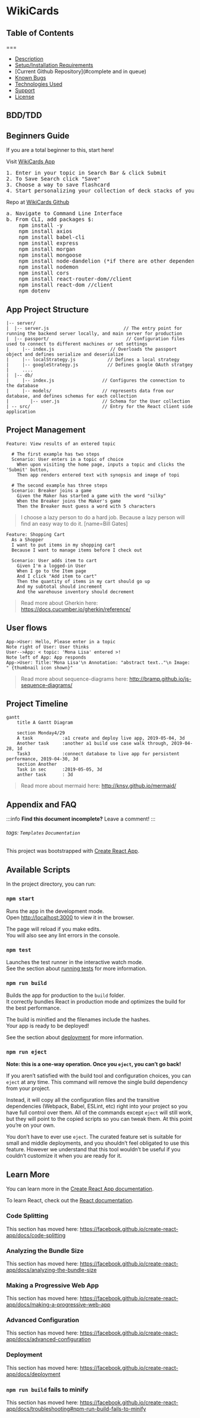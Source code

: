 WikiCards
===

## Table of Contents
===
* [Description](#description)
* [Setup/Installation Requirements](#setup-installation-requirements)
* [Current Github Repository](#complete and in queue)
* [Known Bugs](#known-bugs)
* [Technologies Used](#technologies-used)
* [Support](#support)
* [License](#license)
## BDD/TDD

## Beginners Guide

If you are a total beginner to this, start here!

Visit [WikiCards App](https://wikicards.herokuapp.com/)
<pre>
1. Enter in your topic in Search Bar & click Submit
2. To Save Search click "Save"
3. Choose a way to save flashcard
4. Start personalizing your collection of deck stacks of your very own flashcards!
</pre>
Repo at [WikiCards Github](https://github.com/QuietEvolver/wikicards) 
<pre>
a. Navigate to Command Line Interface
b. From CLI, add packages $:
    npm install -y
    npm install axios
    npm install babel-cli
    npm install express
    npm install morgan
    npm install mongoose
    npm install node-dandelion (*if there are other dependencies such as es-lint,typescript(react.app), they will have to be personally installed)
    npm install nodemon
    npm install cors
    npm install react-router-dom//client
    npm install react-dom //client
    npm dotenv
</pre>    

## App Project Structure
```
|-- server/
|  |-- server.js                            // The entry point for running the backend server locally, and main server for production
|  |-- passport/                             // Configuration files used to connect to different machines or set settings
|     |-- index.js                     // Overloads the passport object and defines serialize and deserialize
|     |-- localStrategy.js            // Defines a local strategy
|     |-- googleStrategy.js           // Defines google OAuth stratgey
|     ....
|  |-- db/                             
|     |-- index.js                  // Configures the connection to the database
|     |-- models/                   // represents data from our database, and defines schemas for each collection
|        |-- user.js                // Schema for the User collection
| -- src/                           // Entry for the React client side application
```

Project Management
---

```gherkin=
Feature: View results of an entered topic 

  # The first example has two steps
  Scenario: User enters in a topic of choice
    When upon visiting the home page, inputs a topic and clicks the 'Submit' button,
    Then app renders entered text with synopsis and image of topi

  # The second example has three steps
  Scenario: Breaker joins a game
    Given the Maker has started a game with the word "silky"
    When the Breaker joins the Maker's game
    Then the Breaker must guess a word with 5 characters
```
> I choose a lazy person to do a hard job. Because a lazy person will find an easy way to do it. [name=Bill Gates]


```gherkin=
Feature: Shopping Cart
  As a Shopper
  I want to put items in my shopping cart
  Because I want to manage items before I check out

  Scenario: User adds item to cart
    Given I'm a logged-in User
    When I go to the Item page
    And I click "Add item to cart"
    Then the quantity of items in my cart should go up
    And my subtotal should increment
    And the warehouse inventory should decrement
```

> Read more about Gherkin here: https://docs.cucumber.io/gherkin/reference/

User flows
---
```sequence
App->User: Hello, Please enter in a topic
Note right of User: User thinks
User-->App: < topic: 'Mona Lisa' entered >!
Note left of App: App responds
App->User: Title:'Mona Lisa'\n Annotation: "abstract text.."\n Image: " {thumbnail icon shown}"
```

> Read more about sequence-diagrams here: http://bramp.github.io/js-sequence-diagrams/

Project Timeline
---
```mermaid
gantt
    title A Gantt Diagram

    section Monday4/29
    A task           :a1 create and deploy live app, 2019-05-04, 3d
    Another task     :another a1 build use case walk through, 2019-04-28, 1d
    Task3            :connect database to live app for persistent performance, 2019-04-30, 3d
    section Another
    Task in sec      :2019-05-05, 3d
    anther task      : 3d
```

> Read more about mermaid here: http://knsv.github.io/mermaid/
>

## Appendix and FAQ

:::info
**Find this document incomplete?** Leave a comment!
:::

###### tags: `Templates` `Documentation`

This project was bootstrapped with [Create React App](https://github.com/facebook/create-react-app).

## Available Scripts

In the project directory, you can run:

### `npm start`

Runs the app in the development mode.<br>
Open [http://localhost:3000](http://localhost:3000) to view it in the browser.

The page will reload if you make edits.<br>
You will also see any lint errors in the console.

### `npm test`

Launches the test runner in the interactive watch mode.<br>
See the section about [running tests](https://facebook.github.io/create-react-app/docs/running-tests) for more information.

### `npm run build`

Builds the app for production to the `build` folder.<br>
It correctly bundles React in production mode and optimizes the build for the best performance.

The build is minified and the filenames include the hashes.<br>
Your app is ready to be deployed!

See the section about [deployment](https://facebook.github.io/create-react-app/docs/deployment) for more information.

### `npm run eject`

**Note: this is a one-way operation. Once you `eject`, you can’t go back!**

If you aren’t satisfied with the build tool and configuration choices, you can `eject` at any time. This command will remove the single build dependency from your project.

Instead, it will copy all the configuration files and the transitive dependencies (Webpack, Babel, ESLint, etc) right into your project so you have full control over them. All of the commands except `eject` will still work, but they will point to the copied scripts so you can tweak them. At this point you’re on your own.

You don’t have to ever use `eject`. The curated feature set is suitable for small and middle deployments, and you shouldn’t feel obligated to use this feature. However we understand that this tool wouldn’t be useful if you couldn’t customize it when you are ready for it.

## Learn More

You can learn more in the [Create React App documentation](https://facebook.github.io/create-react-app/docs/getting-started).

To learn React, check out the [React documentation](https://reactjs.org/).

### Code Splitting

This section has moved here: https://facebook.github.io/create-react-app/docs/code-splitting

### Analyzing the Bundle Size

This section has moved here: https://facebook.github.io/create-react-app/docs/analyzing-the-bundle-size

### Making a Progressive Web App

This section has moved here: https://facebook.github.io/create-react-app/docs/making-a-progressive-web-app

### Advanced Configuration

This section has moved here: https://facebook.github.io/create-react-app/docs/advanced-configuration

### Deployment

This section has moved here: https://facebook.github.io/create-react-app/docs/deployment

### `npm run build` fails to minify

This section has moved here: https://facebook.github.io/create-react-app/docs/troubleshooting#npm-run-build-fails-to-minify
